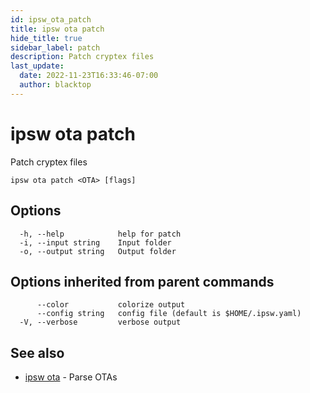 ```yaml
---
id: ipsw_ota_patch
title: ipsw ota patch
hide_title: true
sidebar_label: patch
description: Patch cryptex files
last_update:
  date: 2022-11-23T16:33:46-07:00
  author: blacktop
---
```

# ipsw ota patch

Patch cryptex files

```
ipsw ota patch <OTA> [flags]
```

## Options

```
  -h, --help            help for patch
  -i, --input string    Input folder
  -o, --output string   Output folder
```

## Options inherited from parent commands

```
      --color           colorize output
      --config string   config file (default is $HOME/.ipsw.yaml)
  -V, --verbose         verbose output
```

## See also

* [ipsw ota](/docs/cli/ota/ipsw_ota)	 - Parse OTAs

